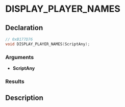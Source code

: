 # DISPLAY_PLAYER_NAMES

## Declaration
```cpp
// 0xB177D76
void DISPLAY_PLAYER_NAMES(ScriptAny);
```

### Arguments
- **ScriptAny**

### Results

## Description
